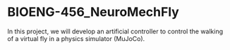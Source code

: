 # BIOENG-456_NeuroMechFly
In this project, we will develop an artificial controller to control the walking of a virtual fly in a physics simulator (MuJoCo).
